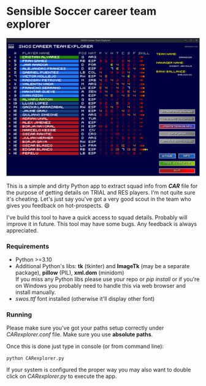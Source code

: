 # Sensible Soccer career team explorer

![picture](README_pic.png)

This is a simple and dirty Python app to extract squad info from ***CAR*** file for the purpose of getting details on TRIAL and RES players.
I'm not quite sure it's cheating. Let's just say you've got a very good scout in the team who gives you feedback on hot-prospects. :smile:

I've build this tool to have a quick access to squad details. Probably will improve it in future.
This tool may have some bugs. Any feedback is always appreciated.

### Requirements

* Python >=3.10
* Additional Python's libs: **tk** (tkinter) and **ImageTk** (may be a separate package), **pillow** (PIL), **xml.dom** (minidom)  
  If you miss any Python libs please use your repo or *pip install* or if you're on Windows you probably need to handle this via web browser and install manually.
* *swos.ttf* font installed (otherwise it'll display other font)

### Running

Please make sure you've got your paths setup correctly under *CARexplorer.conf* file. Make sure you use **absolute paths**.

Once this is done just type in console (or from command line):

```
python CARexplorer.py
```

If your system is configured the proper way you may also want to double click on *CARexplorer.py* to execute the app.